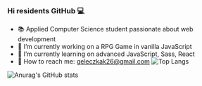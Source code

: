 ### Hi residents GitHub 💻

- 📚 Applied Computer Science student passionate about web development 
- 🔭 I’m currently working on a RPG Game in vanilla JavaScript
- 🌱 I’m currently learning on advanced JavaScript, Sass, React
- 📧 How to reach me: geleczkak26@gmail.com
![Top Langs](https://github-readme-stats.vercel.app/api/top-langs/?username=KetrinZireael&theme=react)

![Anurag's GitHub stats](https://github-readme-stats.vercel.app/api?username=KetrinZireael&theme=react&show_icons=true)
